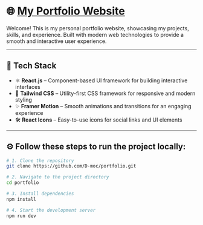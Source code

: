 # 🌐 [My Portfolio Website](https://portfolio-virid-five-o7m0ubek71.vercel.app/)

Welcome! This is my personal portfolio website, showcasing my projects, skills, and experience. Built with modern web technologies to provide a smooth and interactive user experience.  

---

## 🚀 Tech Stack  

- ⚛ **React.js** – Component-based UI framework for building interactive interfaces  
- 🎨 **Tailwind CSS** – Utility-first CSS framework for responsive and modern styling  
- ✨ **Framer Motion** – Smooth animations and transitions for an engaging experience  
- 🛠 **React Icons** – Easy-to-use icons for social links and UI elements  

---

## ⚙️ Follow these steps to run the project locally:  
 

```bash
# 1. Clone the repository
git clone https://github.com/D-moc/portfolio.git

# 2. Navigate to the project directory
cd portfolio

# 3. Install dependencies
npm install

# 4. Start the development server
npm run dev
